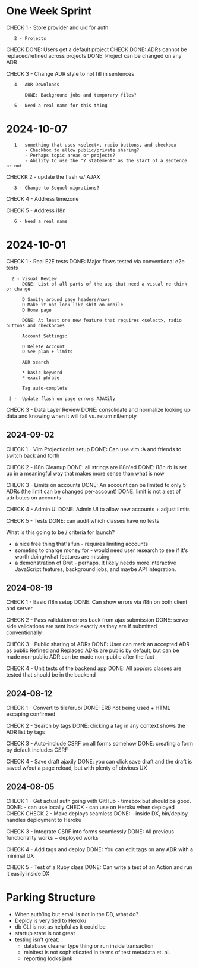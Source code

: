# One Week Sprint

CHECK  1 - Store provider and uid for auth

       2 - Projects

CHECK      DONE: Users get a default project
CHECK      DONE: ADRs cannot be replaced/refined across projects
           DONE: Project can be changed on any ADR

CHECK  3 - Change ADR style to not fill in sentences

       4 - ADR Downloads

           DONE: Background jobs and temporary files?

       5 - Need a real name for this thing

# 2024-10-07

       1 - something that uses <select>, radio buttons, and checkbox
           - Checkbox to allow public/private sharing?
           - Perhaps topic areas or projects?
           - Ability to use the "Y statement" as the start of a sentence or not

CHECKK 2 - update the flash w/ AJAX

       3 - Change to Sequel migrations?

CHECK  4 - Address timezone

CHECK  5 - Address i18n

       6 - Need a real name


# 2024-10-01

CHECK 1 - Real E2E tests
          DONE: Major flows tested via conventional e2e tests

      2 - Visual Review
          DONE: List of all parts of the app that need a visual re-think or change

          D Sanity around page headers/navs
          D Make it not look like shit on mobile
          D Home page

          DONE: At least one new feature that requires <select>, radio buttons and checkboxes

          Account Settings:

          D Delete Account
          D See plan + limits

          ADR search

          * basic keyword
          * exact phrase

          Tag auto-complete

     3 -  Update flash on page errors AJAXily


CHECK 3 - Data Layer Review
          DONE: consolidate and normalize looking up data and knowing when it
                will fail vs. return nil/empty
## 2024-09-02

CHECK 1 - Vim Projectionist setup
          DONE: Can use vim :A and friends to switch back and forth

CHECK 2 - i18n Cleanup
          DONE: all strings are i18n'ed
          DONE: i18n.rb is set up in a meaningful way that makes more sense than what is now

CHECK 3 - Limits on accounts
          DONE: An account can be limited to only 5 ADRs (the limit can be changed per-account)
          DONE: limit is not a set of attributes on accounts

CHECK 4 - Admin UI
          DONE: Admin UI to allow new accounts + adjust limits

CHECK 5 - Tests
          DONE: can audit which classes  have no tests


What is this going to be / criteria for launch?

- a nice free thing that's fun - requires limiting accounts
- someting to charge money for - would need user research to see if it's worth doing/what features are missing
- a demonstration of Brut - perhaps.  It likely needs more interactive JavaScript features,
                                      background jobs, and maybe API integration.

## 2024-08-19

CHECK 1 - Basic i18n setup
          DONE: Can show errors via i18n on both client and server

CHECK 2 - Pass validation errors back from ajax submission
          DONE: server-side validations are sent back exactly
                as they are if submitted conventionally

CHECK 3 - Public sharing of ADRs
          DONE: User can mark an accepted ADR as public
                Refined and Replaced ADRs are public by default, but can be made non-public
                ADR can be made non-public after the fact

CHECK 4 - Unit tests of the backend app
          DONE: All app/src classes are tested that should be in the backend

## 2024-08-12

CHECK 1 - Convert to tile/erubi
          DONE: ERB not being used + HTML escaping confirmed

CHECK 2 - Search by tags
          DONE: clicking a tag in any context shows the ADR list by tags

CHECK 3 - Auto-include CSRF on all forms somehow
          DONE: creating a form by default includes CSRF

CHECK 4 - Save draft ajaxily
          DONE: you can click save draft and the draft is saved w/out a page
                reload, but with plenty of obvious UX


## 2024-08-05

CHECK 1 - Get actual auth going with GitHub - timebox but should be good.
          DONE: - can use locally CHECK
                - can use on Heroku when deployed CHECK
CHECK 2 - Make deploys seamless
          DONE: - inside DX, bin/deploy handles deployment to Heroku

CHECK 3 - Integrate CSRF into forms seamlessly
          DONE: All previous functionality works + deployed works

CHECK 4 - Add tags and deploy
          DONE: You can edit tags on any ADR with a minimal UX

CHECK 5 - Test of a Ruby class
          DONE: Can write a test of an Action and run it easily inside DX



# Parking Structure

* When auth'ing but email is not in the DB, what do?
* Deploy is very tied to Heroku
* db CLI is not as helpful as it could be
* startup state is not great
* testing isn't great:
  - database cleaner type thing or run inside transaction
  - minitest is not sophisticated in terms of test metadata et. al.
  - reporting looks jank

